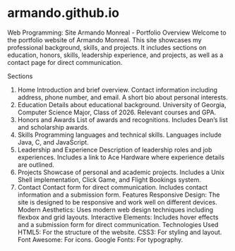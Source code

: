 # armando.github.io
Web Programming: Site
Armando Monreal - Portfolio
Overview
Welcome to the portfolio website of Armando Monreal. This site showcases my professional background, skills, and projects. It includes sections on education, honors, skills, leadership experience, and projects, as well as a contact page for direct communication.

Sections
1. Home
Introduction and brief overview.
Contact information including address, phone number, and email.
A short bio about personal interests.
2. Education
Details about educational background.
University of Georgia, Computer Science Major, Class of 2026.
Relevant courses and GPA.
3. Honors and Awards
List of awards and recognitions.
Includes Dean’s list and scholarship awards.
4. Skills
Programming languages and technical skills.
Languages include Java, C, and JavaScript.
5. Leadership and Experience
Description of leadership roles and job experiences.
Includes a link to Ace Hardware where experience details are outlined.
6. Projects
Showcase of personal and academic projects.
Includes a Unix Shell implementation, Click Game, and Flight Bookings system.
7. Contact
Contact form for direct communication.
Includes contact information and a submission form.
Features
Responsive Design: The site is designed to be responsive and work well on different devices.
Modern Aesthetics: Uses modern web design techniques including flexbox and grid layouts.
Interactive Elements: Includes hover effects and a submission form for direct communication.
Technologies Used
HTML5: For the structure of the website.
CSS3: For styling and layout.
Font Awesome: For icons.
Google Fonts: For typography.
